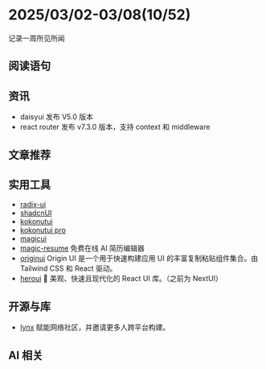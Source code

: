 # 2025/03/02-03/08(10/52)

记录一周所见所闻

## 阅读语句



## 资讯

- daisyui 发布 V5.0 版本
- react router 发布 v7.3.0 版本，支持 context 和 middleware

## 文章推荐




## 实用工具

- [radix-ui](https://www.radix-ui.com/)
- [shadcnUI](https://ui.shadcn.com/)
- [kokonutui](https://kokonutui.com/)
- [kokonutui pro](https://kokonutui.pro/)
- [magicui](https://github.com/magicuidesign/magicui)
- [magic-resume](https://github.com/JOYCEQL/magic-resume) 免费在线 AI 简历编辑器
- [originui](https://originui.com/) Origin UI 是一个用于快速构建应用 UI 的丰富复制粘贴组件集合。由 Tailwind CSS 和 React 驱动。
- [heroui](https://github.com/heroui-inc/heroui) 🚀 美观、快速且现代化的 React UI 库。（之前为 NextUI）


## 开源与库

- [lynx](https://github.com/lynx-family/lynx) 赋能网络社区，并邀请更多人跨平台构建。

## AI 相关

